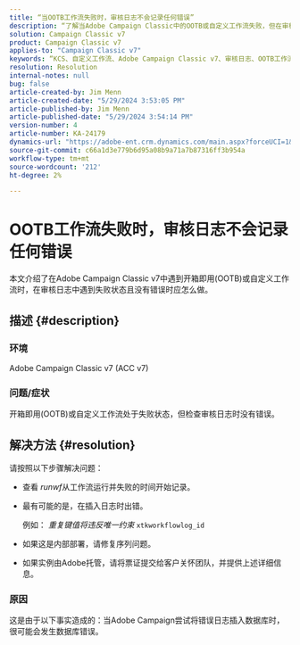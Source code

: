 ```yaml
---
title: “当OOTB工作流失败时，审核日志不会记录任何错误”
description: “了解当Adobe Campaign Classic中的OOTB或自定义工作流失败，但在审核日志中未发现错误时该怎么做。”
solution: Campaign Classic v7
product: Campaign Classic v7
applies-to: "Campaign Classic v7"
keywords: “KCS、自定义工作流、Adobe Campaign Classic v7、审核日志、OOTB工作流、ACC v7”
resolution: Resolution
internal-notes: null
bug: false
article-created-by: Jim Menn
article-created-date: "5/29/2024 3:53:05 PM"
article-published-by: Jim Menn
article-published-date: "5/29/2024 3:54:14 PM"
version-number: 4
article-number: KA-24179
dynamics-url: "https://adobe-ent.crm.dynamics.com/main.aspx?forceUCI=1&pagetype=entityrecord&etn=knowledgearticle&id=52e8a186-d31d-ef11-840b-6045bd006268"
source-git-commit: c66a1d3e779b6d95a08b9a71a7b87316ff3b954a
workflow-type: tm+mt
source-wordcount: '212'
ht-degree: 2%

---
```


# OOTB工作流失败时，审核日志不会记录任何错误


本文介绍了在Adobe Campaign Classic v7中遇到开箱即用(OOTB)或自定义工作流时，在审核日志中遇到失败状态且没有错误时应怎么做。

## 描述 {#description}


### <b>环境</b>

Adobe Campaign Classic v7 (ACC v7)

### <b>问题/症状</b>

开箱即用(OOTB)或自定义工作流处于失败状态，但检查审核日志时没有错误。


## 解决方法 {#resolution}


请按照以下步骤解决问题：

- 查看 *runwf*&#x200B;从工作流运行并失败的时间开始记录。
- 最有可能的是，在插入日志时出错。

  例如： *重复键值将违反唯一约束* `xtkworkflowlog_id`
- 如果这是内部部署，请修复序列问题。
- 如果实例由Adobe托管，请将票证提交给客户关怀团队，并提供上述详细信息。


### <b>原因</b>

这是由于以下事实造成的：当Adobe Campaign尝试将错误日志插入数据库时，很可能会发生数据库错误。
